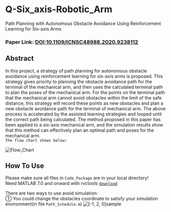 # Q-Six_axis-Robotic_Arm 
Path Planning with Autonomous Obstacle Avoidance Using Reinforcement Learning for Six-axis Arms
### Paper Link: [DOI:10.1109/ICNSC48988.2020.9238112](https://ieeexplore.ieee.org/document/9238112)

## Abstract
In this project, a strategy of path planning for autonomous obstacle avoidance using reinforcement learning for six-axis arms is proposed. This strategy gives priority to planning the obstacle avoidance path for the terminal of the mechanical arm, and then uses the calculated terminal path to plan the poses of the mechanical arm. For the points on the terminal path that the mechanical arm cannot avoid obstacles within the limit of the safe distance, this strategy will record these points as new obstacles and plan a new obstacle avoidance path for the terminal of mechanical arm. The above process is accelerated by the assisted learning strategies and looped until the correct path being calculated. The method proposed in this paper has been applied to a six-axis mechanical arm, and the simulation results show that this method can effectively plan an optimal path and poses for the mechanical arm.<br>
`The flow chart shows below:`

![Flow_Chart](https://github.com/Ys-Jia/Q-Six_axis-Robotic_Arm/blob/main/Flow%20Chart.png)

## How To Use
Please make sure all files in `Code_Package` are in your local directory!<br>
Need MATLAB 7.0 and onward with rvctools [`download`](https://petercorke.com/toolboxes/robotics-toolbox/)

There are two ways to use avoid simulation:<br>
① You could change the obstacles coordinate to satisfy your simulation environment(in file `Path_Schedule.m`) 
![[-1, 2, 0]sample](https://github.com/Ys-Jia/Q-Six_axis-Robotic_Arm/blob/main/(-1%2C%202%2C%200)Sample.gif)
